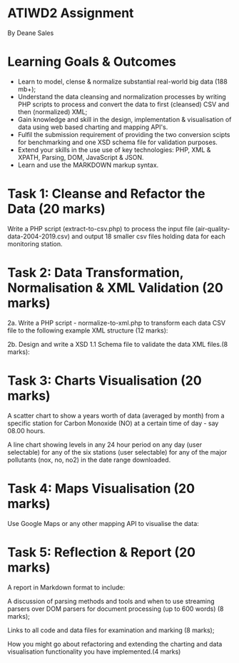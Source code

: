 # ATIWD2 Assignment
By Deane Sales 

# Learning Goals & Outcomes 
- Learn to model, clense & normalize substantial real-world big data (188 mb+);
- Understand the data cleansing and normalization processes by writing PHP scripts to process and convert the data to first (cleansed) CSV and then (normalized) XML;
- Gain knowledge and skill in the design, implementation & visualisation of data using web based charting and mapping API's.
- Fulfil the submission requirement of providing the two conversion scipts for benchmarking and one XSD schema file for validation purposes.
- Extend your skills in the use use of key technologies: PHP, XML & XPATH, Parsing, DOM, JavaScript & JSON.
- Learn and use the MARKDOWN  markup syntax.

# Task 1: Cleanse and Refactor the Data (20 marks)
Write a PHP script (extract-to-csv.php) to process the input file (air-quality-data-2004-2019.csv) and output 18 smaller csv files holding data for each monitoring station.

# Task 2: Data Transformation, Normalisation & XML Validation (20 marks)
2a. Write a PHP script - normalize-to-xml.php to transform each data CSV file to the following example XML structure (12 marks):

2b. Design and write a XSD 1.1 Schema file to validate the data XML files.(8 marks):


# Task 3: Charts Visualisation (20 marks)
A scatter chart to show a years worth of data (averaged by month) from a specific station for Carbon Monoxide (NO) at a certain time of day - say 08.00 hours.

A line chart showing levels in any 24 hour period on any day (user selectable) for any of the six stations (user selectable) for any of the major pollutants (nox, no, no2) in the date range downloaded.

# Task 4: Maps Visualisation (20 marks)
Use Google Maps or any other mapping API to visualise the data:

# Task 5: Reflection & Report (20 marks)
A report in Markdown format to include:

A discussion of parsing methods and tools and when to use streaming parsers over DOM parsers for document processing (up to 600 words) (8 marks);

Links to all code and data files for examination and marking (8 marks);

How you might go about refactoring and extending the charting and data visualisation functionality you have implemented.(4 marks)
